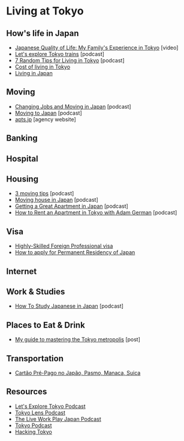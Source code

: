 # Living at Tokyo

## How's life in Japan

- [Japanese Quality of Life: My Family's Experience in Tokyo](https://www.youtube.com/watch?v=oqh2F9Xeqx8) [video]
- [Let's explore Tokyo trains](https://podtail.com/en/podcast/let-s-explore-tokyo-podcast/let-s-explore-tokyo-trains/) [podcast]
- [7 Random Tips for Living in Tokyo](https://tokyo-podcast.com/2019/01/27/random-tips-for-living-in-tokyo/) [podcast]
- [Cost of living in Tokyo](https://www.youtube.com/watch?v=GbrLob9YUPE&ab_channel=costoflivingin)
- [Living in Japan](https://www.youtube.com/watch?v=DO58nQzU4Lc&list=PLPzW9wf0QVQ-UBLhgTyZMBLyd26ocw113&ab_channel=Hey%2CJu%21Listen%21)

## Moving

- [Changing Jobs and Moving in Japan](https://jobsinjapan.com/blog/news/changing-jobs-moving-japan-podcast/) [podcast]
- [Moving to Japan](https://tokyo-podcast.com/2011/10/03/moving-to-japan/) [podcast]
- [apts.jp](https://apts.jp/) [agency website]

## Banking



## Hospital



## Housing

- [3 moving tips](https://podtail.com/en/podcast/let-s-explore-tokyo-podcast/3-moving-to-japan-tips/) [podcast]
- [Moving house in Japan](https://anchor.fm/tokyolens/episodes/Moving-Houses-in-Japan-e3inia) [podcast]
- [Getting a Great Apartment in Japan](https://www.liveworkplayjapan.com/getting-a-great-apartment-in-japan/) [podcast]
- [How to Rent an Apartment in Tokyo with Adam German](https://tokyo-podcast.com/2012/10/21/renting-an-apartment-in-tokyo/) [podcast]

## Visa

- [Highly-Skilled Foreign Professional visa](https://resources.realestate.co.jp/living/highly-skilled-foreign-professional-visa-for-japan-how-and-why-to-apply/)
- [How to apply for Permanent Residency of Japan](https://paipo-tang.medium.com/how-to-apply-for-permanent-residency-of-japan-89f850bff7b5)

## Internet



## Work & Studies

- [How To Study Japanese in Japan](https://tokyo-podcast.com/2019/01/29/how-to-study-japanese-in-japan/) [podcast]


## Places to Eat & Drink

- [My guide to mastering the Tokyo metropolis](https://www.facebook.com/notes/dan-castellano/my-guide-to-mastering-the-tokyo-metropolis/10156466320841288/) [post]

## Transportation

- [Cartão Pré-Pago no Japão, Pasmo, Manaca, Suica](https://www.youtube.com/watch?v=wU43rUbHwMs&ab_channel=ViajeSemPerrengues)

## Resources

- [Let's Explore Tokyo Podcast](https://podtail.com/en/podcast/let-s-explore-tokyo-podcast/)
- [Tokyo Lens Podcast](https://anchor.fm/tokyolens)
- [The Live Work Play Japan Podcast](https://www.liveworkplayjapan.com/podcast/)
- [Tokyo Podcast](https://tokyo-podcast.com/)
- [Hacking Tokyo](https://hackingtokyo.com/)
